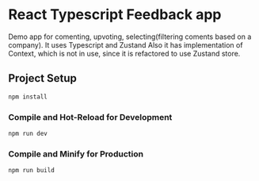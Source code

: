 # React Typescript Feedback app

Demo app for comenting, upvoting, selecting(filtering coments based on a company).
It uses Typescript and Zustand
Also it has implementation of Context, which is not in use, since it is refactored to use Zustand store.

## Project Setup

```sh
npm install
```

### Compile and Hot-Reload for Development

```sh
npm run dev
```

### Compile and Minify for Production

```sh
npm run build
```
